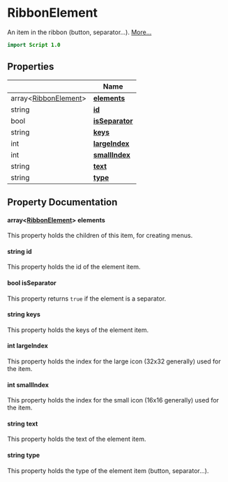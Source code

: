 # RibbonElement

An item in the ribbon (button, separator...). [More...](#detailed-description)

```qml
import Script 1.0
```

## Properties

| | Name |
|-|-|
|array<[RibbonElement](../script/ribbonelement.md)>|**[elements](#elements)**|
|string|**[id](#id)**|
|bool|**[isSeparator](#isSeparator)**|
|string|**[keys](#keys)**|
|int|**[largeIndex](#largeIndex)**|
|int|**[smallIndex](#smallIndex)**|
|string|**[text](#text)**|
|string|**[type](#type)**|

## Property Documentation

#### <a name="elements"></a>array<[RibbonElement](../script/ribbonelement.md)> **elements**

This property holds the children of this item, for creating menus.

#### <a name="id"></a>string **id**

This property holds the id of the element item.

#### <a name="isSeparator"></a>bool **isSeparator**

This property returns `true` if the element is a separator.

#### <a name="keys"></a>string **keys**

This property holds the keys of the element item.

#### <a name="largeIndex"></a>int **largeIndex**

This property holds the index for the large icon (32x32 generally) used for the item.

#### <a name="smallIndex"></a>int **smallIndex**

This property holds the index for the small icon (16x16 generally) used for the item.

#### <a name="text"></a>string **text**

This property holds the text of the element item.

#### <a name="type"></a>string **type**

This property holds the type of the element item (button, separator...).
